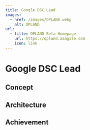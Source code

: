```yaml
---
title: Google DSC Lead
images:
  - href: /images/OPLAND.webp
    alt: OPLAND
url:
  - title: OPLAND Beta Homepage
    url: https://opland.aaagile.com
    icon: link
---
```


# Google DSC Lead

## Concept

## Architecture

## Achievement


